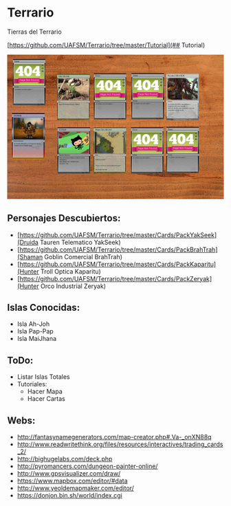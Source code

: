 # Terrario
Tierras del Terrario

[https://github.com/UAFSM/Terrario/tree/master/Tutorial](## Tutorial)

![Terrario UAFSM](/Cards/Table.png "Terrario UAFSM")

## Personajes Descubiertos:

- [https://github.com/UAFSM/Terrario/tree/master/Cards/PackYakSeek](Druida Tauren Telematico YakSeek)
- [https://github.com/UAFSM/Terrario/tree/master/Cards/PackBrahTrah](Shaman Goblin Comercial BrahTrah)
- [https://github.com/UAFSM/Terrario/tree/master/Cards/PackKaparitu](Hunter Troll Optica Kaparitu)
- [https://github.com/UAFSM/Terrario/tree/master/Cards/PackZeryak](Hunter Orco Industrial Zeryak)

## Islas Conocidas:

- Isla Ah-Joh
- Isla Pap-Pap
- Isla MaiJhana

## ToDo:

- Listar Islas Totales
- Tutoriales:
	- Hacer Mapa
	- Hacer Cartas 

## Webs:

- http://fantasynamegenerators.com/map-creator.php#.Va-_onXN88q
- http://www.readwritethink.org/files/resources/interactives/trading_cards_2/
- http://bighugelabs.com/deck.php
- http://pyromancers.com/dungeon-painter-online/
- http://www.gpsvisualizer.com/draw/
- https://www.mapbox.com/editor/#data
- http://www.yeoldemapmaker.com/editor/
- https://donjon.bin.sh/world/index.cgi